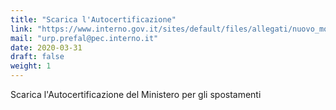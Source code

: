 ```yaml
---
title: "Scarica l'Autocertificazione"
link: "https://www.interno.gov.it/sites/default/files/allegati/nuovo_modello_autodichiarazione_26.03.2020_editabile.pdf"
mail: "urp.prefal@pec.interno.it"
date: 2020-03-31
draft: false
weight: 1
---
```


Scarica l'Autocertificazione del Ministero per gli spostamenti
